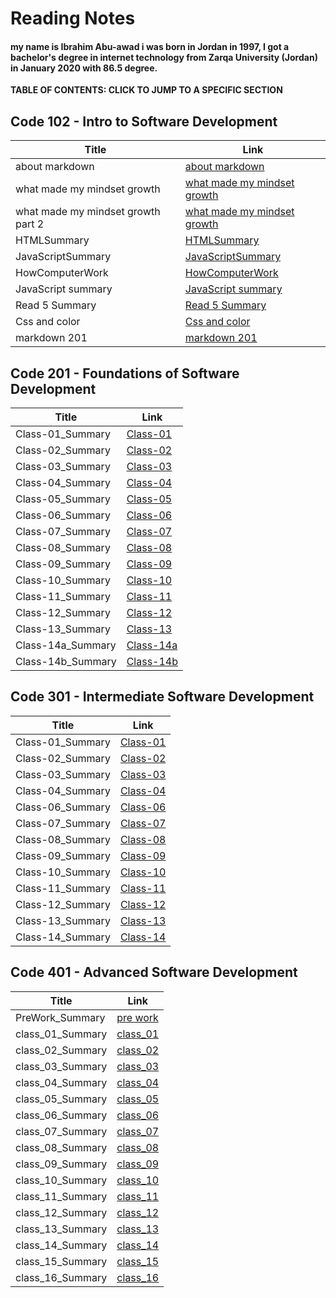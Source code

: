 # Reading Notes


#### my name is Ibrahim Abu-awad i was born in Jordan in 1997, I got a bachelor's degree in internet technology from Zarqa University (Jordan) in January 2020 with 86.5 degree.


**TABLE OF CONTENTS: CLICK TO JUMP TO A SPECIFIC SECTION**

## Code 102 - Intro to Software Development

| Title      | Link |
| ----------- | ----------- |
| about markdown      | [about markdown](https://ibrahimabuawad.github.io/reading-notes/MarkDown_Inf)       |
| what made my mindset growth   | [what made my mindset growth](https://ibrahimabuawad.github.io/reading-notes/myway)       |
| what made my mindset growth part 2          | [what made my mindset growth](https://ibrahimabuawad.github.io/reading-notes/GitSummary)            |
| HTMLSummary            | [HTMLSummary](https://ibrahimabuawad.github.io/reading-notes/HTMLSummary) |
| JavaScriptSummary            | [JavaScriptSummary](https://ibrahimabuawad.github.io/reading-notes/JavaScript_jQuery_Summary) |
| HowComputerWork            | [HowComputerWork](https://ibrahimabuawad.github.io/reading-notes/HowComputersWork)|
| JavaScript summary            | [JavaScript summary](https://ibrahimabuawad.github.io/reading-notes/Read4c)|
| Read 5 Summary            | [Read 5 Summary](https://ibrahimabuawad.github.io/reading-notes/Read5)             | 
| Css and color            | [Css and color](https://ibrahimabuawad.github.io/reading-notes/Css_Color)             | 
| markdown 201            | [markdown 201](https://ibrahimabuawad.github.io/reading-notes/MarkDown201)            |


## Code 201 - Foundations of Software Development

| Title      | Link |
| ----------- | ----------- |
| Class-01_Summary             | [Class-01](https://ibrahimabuawad.github.io/reading-notes/class-01)   |
| Class-02_Summary             | [Class-02](https://ibrahimabuawad.github.io/reading-notes/class-02)   |
| Class-03_Summary             | [Class-03](https://ibrahimabuawad.github.io/reading-notes/class-03)   |
| Class-04_Summary             | [Class-04](https://ibrahimabuawad.github.io/reading-notes/class-04)   |
| Class-05_Summary             | [Class-05](https://ibrahimabuawad.github.io/reading-notes/Class-05)   |
| Class-06_Summary             | [Class-06](https://ibrahimabuawad.github.io/reading-notes/Class-06)   |
| Class-07_Summary             | [Class-07](https://ibrahimabuawad.github.io/reading-notes/Class-07)   |
| Class-08_Summary             | [Class-08](https://ibrahimabuawad.github.io/reading-notes/Class-08)   |
| Class-09_Summary             | [Class-09](https://ibrahimabuawad.github.io/reading-notes/Class-09)   |
| Class-10_Summary             | [Class-10](https://ibrahimabuawad.github.io/reading-notes/Class-10)   |
| Class-11_Summary             | [Class-11](https://ibrahimabuawad.github.io/reading-notes/Class-11)   |
| Class-12_Summary             | [Class-12](https://ibrahimabuawad.github.io/reading-notes/Class-12)   |
| Class-13_Summary             | [Class-13](https://ibrahimabuawad.github.io/reading-notes/Class-13)   |
| Class-14a_Summary            | [Class-14a](https://ibrahimabuawad.github.io/reading-notes/Class-14a) |
| Class-14b_Summary            | [Class-14b](https://ibrahimabuawad.github.io/reading-notes/Class-14b) |


## Code 301 - Intermediate Software Development

| Title      | Link |
| ----------- | ----------- |
| Class-01_Summary | [Class-01](https://ibrahimabuawad.github.io/reading-notes/301/class-01)             |
| Class-02_Summary | [Class-02](https://ibrahimabuawad.github.io/reading-notes/301/class-02)             |
| Class-03_Summary | [Class-03](https://ibrahimabuawad.github.io/reading-notes/301/class-03)             |
| Class-04_Summary | [Class-04](https://ibrahimabuawad.github.io/reading-notes/301/class-04)             |
| Class-06_Summary | [Class-06](https://ibrahimabuawad.github.io/reading-notes/301/class-06)             |
| Class-07_Summary | [Class-07](https://ibrahimabuawad.github.io/reading-notes/301/class-07)             |
| Class-08_Summary | [Class-08](https://ibrahimabuawad.github.io/reading-notes/301/class-08)             |
| Class-09_Summary | [Class-09](https://ibrahimabuawad.github.io/reading-notes/301/class-09)             |
| Class-10_Summary | [Class-10](https://ibrahimabuawad.github.io/reading-notes/301/class-10)             |
| Class-11_Summary | [Class-11](https://ibrahimabuawad.github.io/reading-notes/301/class-11)             |
| Class-12_Summary | [Class-12](https://ibrahimabuawad.github.io/reading-notes/301/class-12)             |
| Class-13_Summary | [Class-13](https://ibrahimabuawad.github.io/reading-notes/301/class-13)             |
| Class-14_Summary | [Class-14](https://ibrahimabuawad.github.io/reading-notes/301/class-14)             |




## Code 401 - Advanced Software Development

| Title      | Link |
| ----------- | ----------- |
| PreWork_Summary  | [pre work](https://ibrahimabuawad.github.io/reading-notes/401/class01)              |
| class_01_Summary | [class_01](https://ibrahimabuawad.github.io/reading-notes/401/class_01)             |
| class_02_Summary | [class_02](https://ibrahimabuawad.github.io/reading-notes/401/class_02)             |
| class_03_Summary | [class_03](https://ibrahimabuawad.github.io/reading-notes/401/class_03)             |
| class_04_Summary | [class_04](https://ibrahimabuawad.github.io/reading-notes/401/class_04)             |
| class_05_Summary | [class_05](https://ibrahimabuawad.github.io/reading-notes/401/class_05)             |
| class_06_Summary | [class_06](https://ibrahimabuawad.github.io/reading-notes/401/class_06)             |
| class_07_Summary | [class_07](https://ibrahimabuawad.github.io/reading-notes/401/class_07)             |
| class_08_Summary | [class_08](https://ibrahimabuawad.github.io/reading-notes/401/class_08)             |
| class_09_Summary | [class_09](https://ibrahimabuawad.github.io/reading-notes/401/class_09)             |
| class_10_Summary | [class_10](https://ibrahimabuawad.github.io/reading-notes/401/class_10)             |
| class_11_Summary | [class_11](https://ibrahimabuawad.github.io/reading-notes/401/class_11)             |
| class_12_Summary | [class_12](https://ibrahimabuawad.github.io/reading-notes/401/class_12)             |
| class_13_Summary | [class_13](https://ibrahimabuawad.github.io/reading-notes/401/class_13)             |
| class_14_Summary | [class_14](https://ibrahimabuawad.github.io/reading-notes/401/class_14)             |
| class_15_Summary | [class_15](https://ibrahimabuawad.github.io/reading-notes/401/class_15)             |
| class_16_Summary | [class_16](https://ibrahimabuawad.github.io/reading-notes/401/class_16)             |












